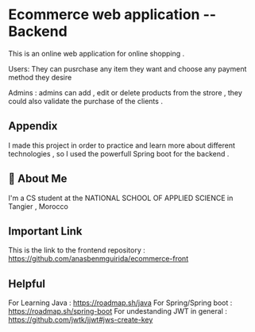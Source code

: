 
# Ecommerce web application --Backend 

This is an online web application for online shopping .

Users: They can pusrchase any item they want and choose any payment method they desire 

Admins : admins can add , edit or delete products from the strore , they could also validate the purchase of the clients .   


## Appendix

I made this project in order to practice and learn more about different technologies  , so I used the powerfull Spring boot for the backend  .


## 🚀 About Me
I'm a CS student at the NATIONAL SCHOOL OF APPLIED SCIENCE in Tangier , Morocco  


## Important Link
This is the link to the frontend  repository : https://github.com/anasbenmguirida/ecommerce-front  


## Helpful
For Learning Java : https://roadmap.sh/java
For Spring/Spring boot : https://roadmap.sh/spring-boot
For undestanding JWT in general : https://github.com/jwtk/jjwt#jws-create-key 
